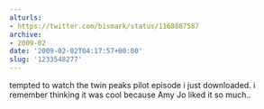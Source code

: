 ```yaml
---
alturls:
- https://twitter.com/bismark/status/1168887587
archive:
- 2009-02
date: '2009-02-02T04:17:57+00:00'
slug: '1233548277'
---
```


tempted to watch the twin peaks pilot episode i just downloaded.  i remember thinking it was cool because Amy Jo liked it so much..

